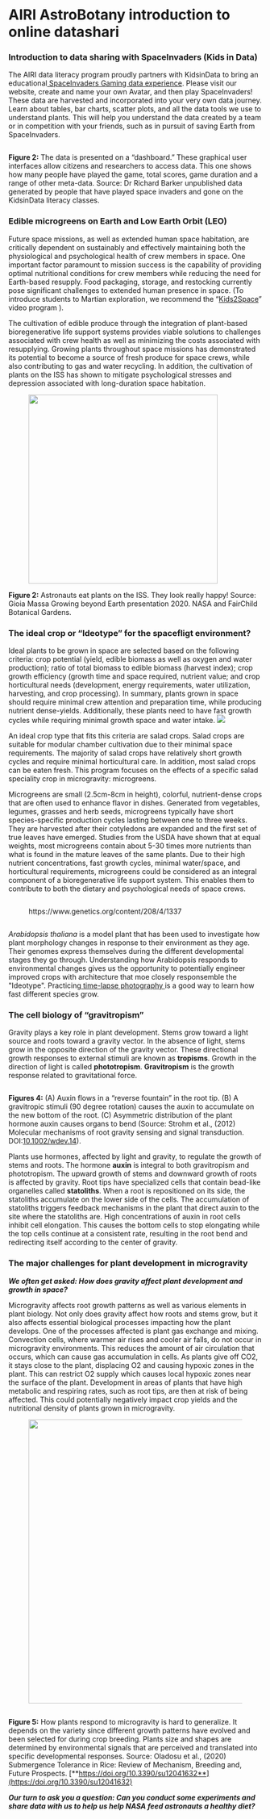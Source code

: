 # AIRI AstroBotany introduction to online datashari

### **Introduction to data sharing with SpaceInvaders (Kids in Data)** <a href="#p6zi7ahz56i2" id="p6zi7ahz56i2"></a>

The AIRI data literacy program proudly partners with KidsinData to bring an educational[ SpaceInvaders Gaming data experience](https://astrobiology.botany.wisc.edu/education-outreach/kidsindata-science-edtec). Please visit our website, create and name your own Avatar, and then play SpaceInvaders! These data are harvested and incorporated into your very own data journey. Learn about tables, bar charts, scatter plots, and all the data tools we use to understand plants. This will help you understand the data created by a team or in competition with your friends, such as in pursuit of saving Earth from SpaceInvaders.

<figure><img src=".gitbook/assets/image (1) (1).png" alt=""><figcaption></figcaption></figure>

**Figure 2:** The data is presented on a “dashboard.” These graphical user interfaces allow citizens and researchers to access data. This one shows how many people have played the game, total scores, game duration and a range of other meta-data. Source: Dr Richard Barker unpublished data generated by people that have played space invaders and gone on the KidsinData literacy classes.

### **Edible microgreens on Earth and Low Earth Orbit (LEO)** <a href="#id-1vv57eymsn9r" id="id-1vv57eymsn9r"></a>

Future space missions, as well as extended human space habitation, are critically dependent on sustainably and effectively maintaining both the physiological and psychological health of crew members in space. One important factor paramount to mission success is the capability of providing optimal nutritional conditions for crew members while reducing the need for Earth-based resupply. Food packaging, storage, and restocking currently pose significant challenges to extended human presence in space. (To introduce students to Martian exploration, we recommend the “[Kids2Space](https://kids2.space/encyclopedia/)” video program ).

The cultivation of edible produce through the integration of plant-based bioregenerative life support systems provides viable solutions to challenges associated with crew health as well as minimizing the costs associated with resupplying. Growing plants throughout space missions has demonstrated its potential to become a source of fresh produce for space crews, while also contributing to gas and water recycling. In addition, the cultivation of plants on the ISS has shown to mitigate psychological stresses and depression associated with long-duration space habitation.

<figure><img src=".gitbook/assets/image (3) (1).png" alt="" width="375"><figcaption></figcaption></figure>

**Figure 2:** Astronauts eat plants on the ISS. They look really happy! Source: Gioia Massa Growing beyond Earth presentation 2020. NASA and FairChild Botanical Gardens.

### **The ideal crop or “Ideotype” for the spacefligt environment?**  <a href="#id-2tffh2t4zta7" id="id-2tffh2t4zta7"></a>

Ideal plants to be grown in space are selected based on the following criteria: crop potential (yield, edible biomass as well as oxygen and water production); ratio of total biomass to edible biomass (harvest index); crop growth efficiency (growth time and space required, nutrient value; and crop horticultural needs (development, energy requirements, water utilization, harvesting, and crop processing). In summary, plants grown in space should require minimal crew attention and preparation time, while producing nutrient dense-yields. Additionally, these plants need to have fast growth cycles while requiring minimal growth space and water intake. ![](.gitbook/assets/8.png)

An ideal crop type that fits this criteria are salad crops. Salad crops are suitable for modular chamber cultivation due to their minimal space requirements. The majority of salad crops have relatively short growth cycles and require minimal horticultural care. In addition, most salad crops can be eaten fresh. This program focuses on the effects of a specific salad speciality crop in microgravity: microgreens.

Microgreens are small (2.5cm-8cm in height), colorful, nutrient-dense crops that are often used to enhance flavor in dishes. Generated from vegetables, legumes, grasses and herb seeds, microgreens typically have short species-specific production cycles lasting between one to three weeks. They are harvested after their cotyledons are expanded and the first set of true leaves have emerged. Studies from the USDA have shown that at equal weights, most microgreens contain about 5-30 times more nutrients than what is found in the mature leaves of the same plants. Due to their high nutrient concentrations, fast growth cycles, minimal water/space, and horticultural requirements, microgreens could be considered as an integral component of a bioregenerative life support system. This enables them to contribute to both the dietary and psychological needs of space crews.

<figure><img src=".gitbook/assets/image (6) (1).png" alt=""><figcaption><p>https://www.genetics.org/content/208/4/1337</p></figcaption></figure>

<figure><img src=".gitbook/assets/image (7) (1).png" alt=""><figcaption></figcaption></figure>

_Arabidopsis thaliana_ is a model plant that has been used to investigate how plant morphology changes in response to their environment as they age. Their genomes express themselves during the different developmental stages they go through. Understanding how Arabidopsis responds to environmental changes gives us the opportunity to potentially engineer improved crops with architecture that moe closely responsemble the "Ideotype".  Practicing[ time-lapse photography ](https://www.youtube.com/watch?v=CxPuEViG-6g\&ab\_channel=RichardBarker)is a good way to learn how fast different species grow.

### **The cell biology of “gravitropism”** <a href="#xoaefro89a34" id="xoaefro89a34"></a>

Gravity plays a key role in plant development. Stems grow toward a light source and roots toward a gravity vector. In the absence of light, stems grow in the opposite direction of the gravity vector. These directional growth responses to external stimuli are known as **tropisms**. Growth in the direction of light is called **phototropism**. **Gravitropism** is the growth response related to gravitational force.

<figure><img src=".gitbook/assets/image (8) (1).png" alt=""><figcaption></figcaption></figure>

**Figures 4:** (A) Auxin flows in a “reverse fountain” in the root tip. (B) A gravitropic stimuli (90 degree rotation) causes the auxin to accumulate on the new bottom of the root. (C) Asymmetric distribution of the plant hormone auxin causes organs to bend (Source: Strohm et al., (2012) Molecular mechanisms of root gravity sensing and signal transduction. DOI:[10.1002/wdev.14](https://doi.org/10.1002/wdev.14)).

Plants use hormones, affected by light and gravity, to regulate the growth of stems and roots. The hormone **auxin** is integral to both gravitropism and phototropism. The upward growth of stems and downward growth of roots is affected by gravity. Root tips have specialized cells that contain bead-like organelles called **statoliths**. When a root is repositioned on its side, the statoliths accumulate on the lower side of the cells. The accumulation of statoliths triggers feedback mechanisms in the plant that direct auxin to the site where the statoliths are. High concentrations of auxin in root cells inhibit cell elongation. This causes the bottom cells to stop elongating while the top cells continue at a consistent rate, resulting in the root bend and redirecting itself according to the center of gravity.

### **The major challenges for plant development in microgravity** <a href="#o1hmthfexs0v" id="o1hmthfexs0v"></a>

_**We often get asked: How does gravity affect plant development and growth in space?**_

Microgravity affects root growth patterns as well as various elements in plant biology. Not only does gravity affect how roots and stems grow, but it also affects essential biological processes impacting how the plant develops. One of the processes affected is plant gas exchange and mixing. Convection cells, where warmer air rises and cooler air falls, do not occur in microgravity environments. This reduces the amount of air circulation that occurs, which can cause gas accumulation in cells. As plants give off CO2, it stays close to the plant, displacing O2 and causing hypoxic zones in the plant. This can restrict O2 supply which causes local hypoxic zones near the surface of the plant. Development in areas of plants that have high metabolic and respiring rates, such as root tips, are then at risk of being affected. This could potentially negatively impact crop yields and the nutritional density of plants grown in microgravity.

<figure><img src=".gitbook/assets/image (9) (1).png" alt="" width="563"><figcaption></figcaption></figure>

<figure><img src=".gitbook/assets/image (10).png" alt=""><figcaption></figcaption></figure>

**Figure 5:** How plants respond to microgravity is hard to generalize. It depends on the variety since different growth patterns have evolved and been selected for during crop breeding. Plants size and shapes are determined by environmental signals that are perceived and translated into specific developmental responses. Source: Oladosu et al., (2020) Submergence Tolerance in Rice: Review of Mechanism, Breeding and, Future Prospects. [**https://doi.org/10.3390/su12041632**](https://doi.org/10.3390/su12041632)

_**Our turn to ask you a question: Can you conduct some experiments and share data with us to help us help NASA feed astronauts a healthy diet?**_
